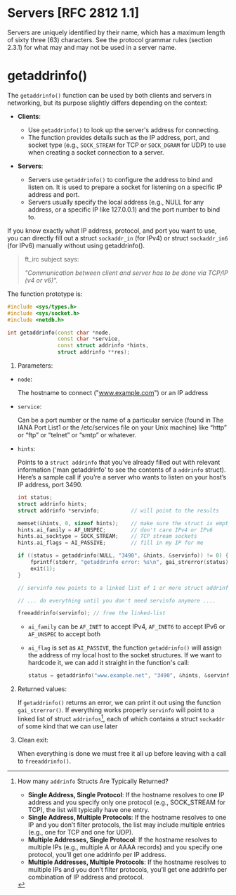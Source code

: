 # Servers [RFC 2812 1.1]

Servers are uniquely identified by their name, which has a maximum length of sixty three (63) characters.  See the protocol grammar rules (section 2.3.1) for what may and may not be used in a server name.

# getaddrinfo()
The `getaddrinfo()` function can be used by both clients and servers in networking, but its purpose slightly differs depending on the context:

- **Clients**: 
	
	* Use `getaddrinfo()` to look up the server's address for connecting.
	* The function provides details such as the IP address, port, and socket type (e.g., `SOCK_STREAM` for TCP or `SOCK_DGRAM` for UDP) to use when creating a socket connection to a server.

- **Servers**:

	* Servers use `getaddrinfo()` to configure the address to bind and listen on. It is used to prepare a socket for listening on a specific IP address and port. 
	* Servers usually specify the local address (e.g., NULL for any address, or a specific IP like 127.0.0.1) and the port number to bind to.

If you know exactly what IP address, protocol, and port you want to use, you can directly fill out a struct `sockaddr_in` (for IPv4) or struct `sockaddr_in6` (for IPv6) manually without using getaddrinfo().

> ft_irc subject says:
>
> _"Communication between client and server has to be done via TCP/IP (v4 or v6)"._

The function prototype is:

```c++
#include <sys/types.h>
#include <sys/socket.h>
#include <netdb.h>

int getaddrinfo(const char *node,
				const char *service,
				const struct addrinfo *hints,
				struct addrinfo **res);
```

1. Parameters:

- `node`:

	The hostname to connect ("www.example.com") or an IP address

- `service`:

	Can be a port number or the name of a particular service (found in The IANA Port List1 or the /etc/services file on your Unix machine) like “http” or “ftp” or
“telnet” or “smtp” or whatever.

- `hints`:

	Points to a `struct addrinfo` that you’ve already filled out with relevant information ('man getaddrinfo' to see the contents of a `addrinfo` struct).
	Here’s a sample call if you’re a server who wants to listen on your host’s IP address, port 3490.

	```c++
	int status;
	struct addrinfo hints;
	struct addrinfo *servinfo;			// will point to the results

	memset(&hints, 0, sizeof hints);	// make sure the struct is empty
	hints.ai_family = AF_UNSPEC;		// don't care IPv4 or IPv6
	hints.ai_socktype = SOCK_STREAM;	// TCP stream sockets
	hints.ai_flags = AI_PASSIVE;		// fill in my IP for me

	if ((status = getaddrinfo(NULL, "3490", &hints, &servinfo)) != 0) {
		fprintf(stderr, "getaddrinfo error: %s\n", gai_strerror(status));
		exit(1);
	}

	// servinfo now points to a linked list of 1 or more struct addrinfos

	// ... do everything until you don't need servinfo anymore ....

	freeaddrinfo(servinfo); // free the linked-list
	```
	* `ai_family` can be `AF_INET` to accept IPv4, `AF_INET6` to accept IPv6 or `AF_UNSPEC` to accept both
	* `ai_flag` is set as `AI_PASSIVE`, the function `getaddrinfo()` will assign the address of my local host to the socket structures. If we want to hardcode it, we can add it straight in the function's call:

		```c++
		status = getaddrinfo("www.example.net", "3490", &hints, &servinfo);
		```
	
2. Returned values:

	If `getaddrinfo()` returns an error, we can print it out using the function `gai_strerror()`. 
	If everything works properly `servinfo` will point to a linked list of struct `addrinfos`[^1], each of which contains a struct `sockaddr` of some kind that we
can use later

3. Clean exit:

	When everything is done we must free it all up before leaving with a call to `freeaddrinfo()`.

[^1]: How many `addrinfo` Structs Are Typically Returned?
	- **Single Address, Single Protocol**:
        If the hostname resolves to one IP address and you specify only one protocol (e.g., SOCK_STREAM for TCP), the list will typically have one entry.
    - **Single Address, Multiple Protocols**:
        If the hostname resolves to one IP and you don’t filter protocols, the list may include multiple entries (e.g., one for TCP and one for UDP).
    - **Multiple Addresses, Single Protocol**:
        If the hostname resolves to multiple IPs (e.g., multiple A or AAAA records) and you specify one protocol, you’ll get one addrinfo per IP address.
    - **Multiple Addresses, Multiple Protocols**:
        If the hostname resolves to multiple IPs and you don’t filter protocols, you’ll get one addrinfo per combination of IP address and protocol.